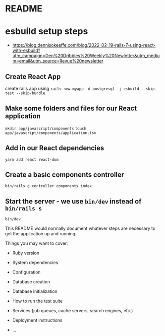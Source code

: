 # README

# esbuild setup steps
 - https://blog.dennisokeeffe.com/blog/2022-02-19-rails-7-using-react-with-esbuild?utm_campaign=Den%20Dribbles%20Weekly%20Newletter&utm_medium=email&utm_source=Revue%20newsletter
 
## Create React App
create rails app using `rails new myapp -d postgresql -j esbuild --skip-test --skip-bundle`

## Make some folders and files for our React application
`mkdir app/javascript/components`
`touch app/javascript/components/application.tsx`

## Add in our React dependencies
`yarn add react react-dom`

## Create a basic components controller
`bin/rails g controller components index`

## Start the server - we use `bin/dev` instead of `bin/rails s`
`bin/dev`




This README would normally document whatever steps are necessary to get the
application up and running.

Things you may want to cover:

* Ruby version

* System dependencies

* Configuration

* Database creation

* Database initialization

* How to run the test suite

* Services (job queues, cache servers, search engines, etc.)

* Deployment instructions

* ...
